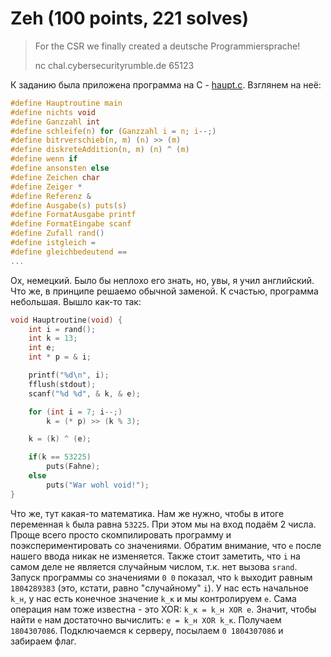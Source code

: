 # Zeh (100 points, 221 solves)

> For the CSR we finally created a deutsche Programmiersprache!
>
> nc chal.cybersecurityrumble.de 65123

К заданию была приложена программа на C - [haupt.c](./haupt.c). Взглянем на неё:

```c
#define Hauptroutine main
#define nichts void
#define Ganzzahl int
#define schleife(n) for (Ganzzahl i = n; i--;)
#define bitrverschieb(n, m) (n) >> (m)
#define diskreteAddition(n, m) (n) ^ (m)
#define wenn if
#define ansonsten else
#define Zeichen char
#define Zeiger *
#define Referenz &
#define Ausgabe(s) puts(s)
#define FormatAusgabe printf
#define FormatEingabe scanf
#define Zufall rand()
#define istgleich =
#define gleichbedeutend ==
...
```

Ох, немецкий. Было бы неплохо его знать, но, увы, я учил английский. Что же, в принципе решаемо обычной заменой. К
счастью, программа небольшая. Вышло как-то так:

```c 
void Hauptroutine(void) {
    int i = rand();
    int k = 13;
    int e;
    int * p = & i;

    printf("%d\n", i);
    fflush(stdout);
    scanf("%d %d", & k, & e);

    for (int i = 7; i--;)
        k = (* p) >> (k % 3);

    k = (k) ^ (e);

    if(k == 53225)
        puts(Fahne);
    else
        puts("War wohl void!");
}
```

Что же, тут какая-то математика. Нам же нужно, чтобы в итоге переменная `k` была равна `53225`. При этом мы на вход
подаём 2 числа. Проще всего просто скомпилировать программу и поэкспериментировать со значениями. Обратим внимание, что
`e` после нашего ввода никак не изменяется. Также стоит заметить, что `i` на самом деле не является случайным числом,
т.к. нет вызова `srand`. Запуск программы со значениями `0 0` показал, что `k` выходит равным `1804289383` (это, 
кстати, равно "случайному" `i`). У нас есть начальное `k_н`, у нас есть конечное значение `k_к` и мы контролируем `e`.
Сама операция нам тоже известна - это XOR: `k_к = k_н XOR e`. Значит, чтобы найти `e` нам достаточно вычислить:
`e = k_н XOR k_к`. Получаем `1804307086`. Подключаемся к серверу, посылаем `0 1804307086` и забираем флаг.
